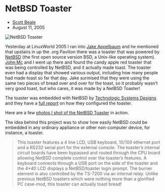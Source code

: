 # NetBSD Toaster

*   [Scott Beale](https://laughingsquid.com/author/scottbeale/ "Posts by Scott Beale")
*   <time class="ct-meta-element-date" datetime="2005-08-11T15:23:29-04:00">August 11, 2005</time>

<noscript>![NetBSD Toaster](https://laughingsquid.com/wp-content/uploads/2005/08/netbsd_toaster.jpg)</noscript>

Yesterday at LinuxWorld 2005 I ran into [Jake Appelbaum](https://twitter.com/ioerror) and he mentioned that upstairs in up the .org Pavilion there was a toaster that was powered by [NetBSD](http://www.netbsd.org/) (the first open source version BSD, a Unix-like operating system). [John Mc](http://www.flickr.com/photos/laughingsquid/33239116/in/set-738298/) and I went up there and found the candy apple red toaster that was being controlled by NetBSD, and it actually made toast. The toaster even had a display that showed various output, including how many people had made toast so far that day. Jake surmised that they were using the same two pieces of bread over and over for the toast, so it probably wasn’t very good toast, but who cares, it was made by a NetBSD Toaster!

The toaster was embedded with NetBSD by [Technologic Systems Designs](http://embeddedarm.com/) and they have a [full report](http://embeddedarm.com/news/netbsd_toaster.htm) on how they configured the toaster.

Here are a few [photos I shot of the NetBSD Toaster](http://www.flickr.com/photos/laughingsquid/sets/738459/) in action.

The idea behind this project was to show how easily NetBSD could be embedded in any ordinary appliance or other non-computer device, for instance, a toaster.

> This toaster features a 4 line LCD, USB keyboard, 10/100 ethernet port and a RS232 serial port for the external console. The toaster’s internal circuit boards have been bypassed and routed through the CPU board allowing NetBSD complete control over the toaster’s features. A keyboard connects through a USB port on the side of the toaster and the 4×40 LCD displays a NetBSD/toaster login prompt. The burner element is also controlled by the TS-7200 via an internal relay. Unlike previous NetBSD toasters which were nothing more than a glorified PC case-mod, this toaster can actually toast bread!

